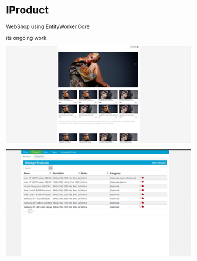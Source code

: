# IProduct
WebShop using EntityWorker.Core

its ongoing work.

![screenshot](https://raw.githubusercontent.com/AlenToma/IProduct/master/Capture.PNG)


![screenshot](https://raw.githubusercontent.com/AlenToma/IProduct/master/Admin.PNG)
